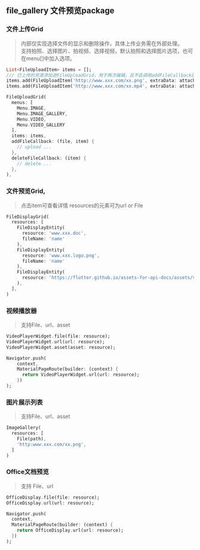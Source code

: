 ## file_gallery 文件预览package

### 文件上传Grid
> 内部仅实现选择文件的显示和删除操作，具体上传业务需在外部处理。<br/>
> 支持拍照、选择图片、拍视频、选择视频，默认拍照和选择图片选项，也可在menu[]中加入选项。

```dart
List<FileUploadItem> items = [];
/// 已上传的资源添加进FileUploadGrid，用于再次编辑，且不会调用addFileCallback回调
items.add(FileUploadItem('http://www.xxx.com/xx.png', extraData: attachment));
items.add(FileUploadItem('http://www.xxx.com/xx.mp4', extraData: attachment));

FileUploadGrid(
  menus: [
    Menu.IMAGE,
    Menu.IMAGE_GALLERY,
    Menu.VIDEO,
    Menu.VIDEO_GALLERY
  ],
  items: items,
  addFileCallback: (file, item) {
    // upload ...
  },
  deleteFileCallback: (item) {
    // delete ...
  },
),
```

### 文件预览Grid, 
> 点击item可查看详情
> resources的元素可为url or File

```dart
FileDisplayGrid(
  resources: [
    FileDisplayEntity(
      resource: 'www.xxx.doc',
      fileName: 'name'
    ),
    FileDisplayEntity(
      resource: 'www.xxx.logo.png',
      fileName: 'name'
    ),
    FileDisplayEntity(
      resource: 'https://flutter.github.io/assets-for-api-docs/assets/videos/butterfly.mp4',
    ),
  ],
)
```

### 视频播放器 
> 支持File、url、asset
```dart
VideoPlayerWidget.file(file: resource);
VideoPlayerWidget.url(url: resource);
VideoPlayerWidget.asset(asset: resource);

Navigator.push(
    context,
    MaterialPageRoute(builder: (context) {
      return VideoPlayerWidget.url(url: resource);
    })
);
```

### 图片展示列表
> 支持File、url、asset
```dart
ImageGallery(
  resources: [
    File(path),
    'http:www.xxx.com/xx.png',
  ]
)
```

### Office文档预览 
> 支持 File、url
```dart
OfficeDisplay.file(file: resource);
OfficeDisplay.url(url: resource);

Navigator.push(
  context,
  MaterialPageRoute(builder: (context) {
    return OfficeDisplay.url(url: resource);
  })
);
```

